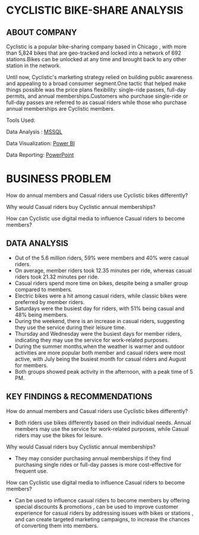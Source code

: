 # CYCLISTIC BIKE-SHARE ANALYSIS
## ABOUT COMPANY
Cyclistic is a popular bike-sharing company based in Chicago , with more than 5,824 bikes that are geo-tracked and locked into a network of 692 stations.Bikes can be unlocked at any time and brought back to any other station in the network.

Until now, Cyclistic's marketing strategy relied on building public awareness and appealing to a broad consumer segment.One tactic that helped make things possible was the price plans flexibility: single-ride passes, full-day permits, and annual memberships.Customers who purchase single-ride or full-day passes are referred to as casual riders while those who purchase annual memberships are Cyclistic members.


Tools Used:

Data Analysis : [MSSQL](https://github.com/Rejithadas/Google-Capstone-Project/blob/main/Cyclistic%20Bike%20Share%20Analysis.sql)

Data Visualization: [Power BI](https://www.novypro.com/project/google-capstone-%7C-cyclistic-bike-share)

Data Reporting: [PowerPoint](https://github.com/Rejithadas/Google-Capstone-Project/blob/main/Cyclistic%20Bike%20Share.pdf)

# BUSINESS PROBLEM
How do annual members and Casual riders use Cyclistic bikes differently?

Why would Casual riders buy Cyclistic annual memberships?

How can Cyclistic use digital media to influence Casual riders to become members?

## DATA ANALYSIS 
- Out of the 5.6 million riders, 59% were members and 40% were casual riders. 
- On average, member riders took 12.35 minutes per ride, whereas casual riders took 21.32 minutes per ride. 
- Casual riders spend more time on bikes, despite being a smaller group compared to members.
- Electric bikes were a hit among casual riders, while classic bikes were preferred by member riders. 
- Saturdays were the busiest day for riders, with 51% being casual and 48% being members. 
- During the weekend, there is an increase in casual riders, suggesting they use the service during their leisure time. 
- Thursday and Wednesday were the busiest days for member riders, indicating they may use the service for work-related purposes. 
- During the summer months,when the weather is warmer and outdoor activities are more popular both member and casual riders were most active, with July being the busiest month for casual riders and August for members. 
- Both groups showed peak activity in the afternoon, with a peak time of 5 PM.

## KEY FINDINGS & RECOMMENDATIONS

How do annual members and Casual riders use Cyclistic bikes differently?
- Both riders use bikes differently based on their individual needs. Annual members may use the service for work-related purposes, while Casual riders may use the bikes for leisure.

Why would Casual riders buy Cyclistic annual memberships?
- They may consider purchasing annual memberships if they find  purchasing single rides or full-day passes is more cost-effective for frequent use. 

How can Cyclistic use digital media to influence Casual riders to become members?
- Can be used to influence casual riders to become members by offering special discounts & promotions , can be used to improve customer experience for casual riders by addressing issues with bikes or stations , and can create targeted marketing campaigns, to increase the chances of converting them into members.



